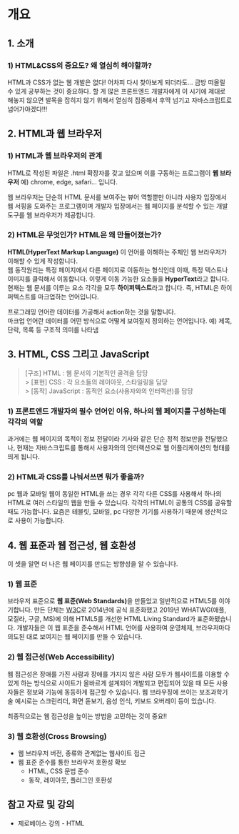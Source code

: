 # 개요

## 1. 소개

### 1) HTML&CSS의 중요도? 왜 열심히 해야할까?

HTML과 CSS가 없는 웹 개발은 없다! 어차피 다시 찾아보게 되더라도... 금방 떠올릴 수 있게 공부하는 것이 중요하다. 할 게 많은 프론트엔드 개발자에게 이 시기에 제대로 해놓지 않으면 발목을 잡히지 않기 위해서 열심히 집중해서 후딱 넘기고 자바스크립트로 넘어가야겠다!!!

## 2. HTML과 웹 브라우저

### 1) HTML과 웹 브라우저의 관계

HTML로 작성된 파일은 .html 확장자를 갖고 있으며 이를 구동하는 프로그램이 **웹 브라우저** 예) chrome, edge, safari... 입니다.

웹 브라우저는 단순히 HTML 문서를 보여주는 뷰어 역할뿐만 아니라 사용자 입장에서 웹 서핑을 도와주는 프로그램이며 개발자 입장에서는 웹 페이지를 분석할 수 있는 개발 도구를 웹 브라우저가 제공합니다.

### 2) HTML은 무엇인가? HTML은 왜 만들어졌는가?

**HTML(HyperText Markup Language)**
이 언어를 이해하는 주체인 웹 브라우저가 이해할 수 있게 작성합니다.<br/>
웹 동작원리는 특정 페이지에서 다른 페이지로 이동하는 형식인데 이때, 특정 텍스트나 이미지를 클릭해서 이동합니다. 이렇게 이동 가능한 요소들을 **HyperText**라고 합니다. 현재는 웹 문서를 이루는 요소 각각을 모두 **하이퍼텍스트**라고 합니다. 즉, HTML은 하이퍼텍스트를 마크업하는 언어입니다.

프로그래밍 언어란 데이터를 가공해서 action하는 것을 말합니다.<br/> 마크업 언어란 데이터를 어떤 방식으로 어떻게 보여질지 정의하는 언어입니다. 예) 제목, 단락, 목록 등 구조적 의미를 나타냄

## 3. HTML, CSS 그리고 JavaScript

> [구조] HTML : 웹 문서의 기본적인 골격을 담당<br/> > [표현] CSS : 각 요소들의 레이아웃, 스타일링을 담당<br/> > [동작] JavaScript : 동적인 요소(사용자와의 인터랙션)를 담당

### 1) 프론트엔드 개발자의 필수 언어인 이유, 하나의 웹 페이지를 구성하는데 각각의 역할

과거에는 웹 페이지의 목적이 정보 전달이라 기사와 같은 단순 정적 정보만을 전달했으나, 현재는 자바스크립트를 통해서 사용자와의 인터랙션으로 웹 어플리케이션의 형태를 띄게 됩니다.

### 2) HTML과 CSS를 나눠서쓰면 뭐가 좋을까?

pc 웹과 모바일 웹이 동일한 HTML을 쓰는 경우 각각 다른 CSS를 사용해서 하나의 HTML로 여러 스타일의 웹을 만들 수 있습니다. 각각의 HTML이 공통의 CSS를 공유할 때도 가능합니다. 요즘은 테블릿, 모바일, pc 다양한 기기를 사용하기 때문에 생산적으로 사용이 가능합니다.

## 4. 웹 표준과 웹 접근성, 웹 호환성

이 셋을 알면 더 나은 웹 페이지를 만드는 방향성을 알 수 있습니다.

### 1) 웹 표준

브라우저 표준으로 <strong>웹 표준(Web Standards)</strong>을 만들었고 일반적으로 HTML5를 이야기합니다. 만든 단체는 [W3C](https://www.w3.org/)로 2014년에 공식 표준화했고 2019년 WHATWG(애플, 모질라, 구글, MS)에 의해 HTML5를 개선한 HTML Living Standard가 표준화됐습니다. 개발자들은 이 웹 표준을 준수해서 HTML 언어를 사용하여 운영체제, 브라우저마다 의도된 대로 보여지는 웹 페이지를 만들 수 있습니다.

### 2) 웹 접근성(Web Accessibility)

웹 접근성은 장애를 가진 사람과 장애를 가지지 않은 사람 모두가 웹사이트를 이용할 수 있게 하는 방식으로 사이트가 올바르게 설계되어 개발되고 편집되어 있을 때 모든 사용자들은 정보와 기능에 동등하게 접근할 수 있습니다. 웹 브라우징에 쓰이는 보조과학기술 예시로는 스크린리더, 화면 돋보기, 음성 인식, 키보드 오버레이 등이 있습니다.

최종적으로는 웹 접근성을 높이는 방법을 고민하는 것이 중요!!

### 3) 웹 호환성(Cross Browsing)

- 웹 브라우저 버전, 종류와 관계없는 웹사이트 접근
- 웹 표준 준수를 통한 브라우저 호환성 확보
  - HTML, CSS 문법 준수
  - 동작, 레이아웃, 플러그인 호환성

## 참고 자료 및 강의

- 제로베이스 강의 - HTML
